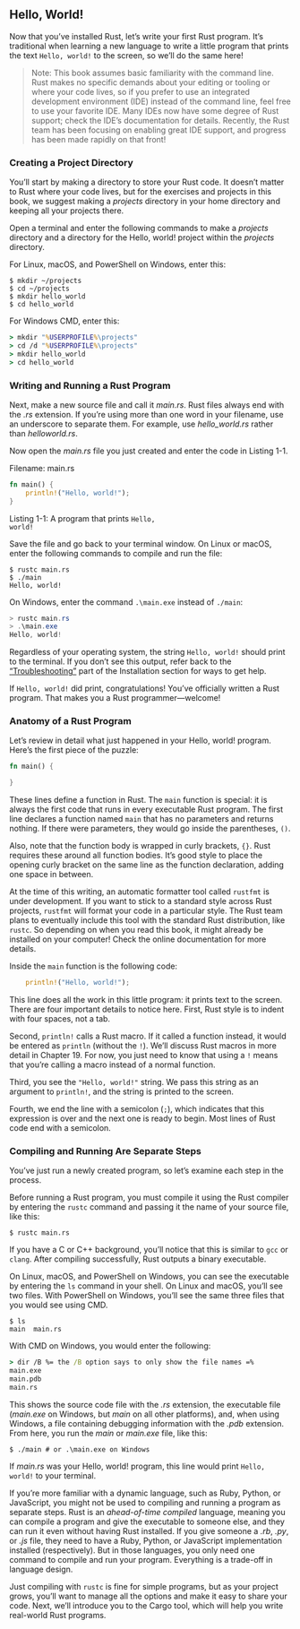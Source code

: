 ## Hello, World!

Now that you’ve installed Rust, let’s write your first Rust program. It’s traditional when learning a new language to write a little program that prints the text `Hello, world!` to the screen, so we’ll do the same here!

> Note: This book assumes basic familiarity with the command line. Rust makes no specific demands about your editing or tooling or where your code lives, so if you prefer to use an integrated development environment (IDE) instead of the command line, feel free to use your favorite IDE. Many IDEs now have some degree of Rust support; check the IDE’s documentation for details. Recently, the Rust team has been focusing on enabling great IDE support, and progress has been made rapidly on that front!

### Creating a Project Directory

You’ll start by making a directory to store your Rust code. It doesn’t matter to Rust where your code lives, but for the exercises and projects in this book, we suggest making a *projects* directory in your home directory and keeping all your projects there.

Open a terminal and enter the following commands to make a *projects* directory and a directory for the Hello, world! project within the *projects* directory.

For Linux, macOS, and PowerShell on Windows, enter this:

```text
$ mkdir ~/projects
$ cd ~/projects
$ mkdir hello_world
$ cd hello_world
```

For Windows CMD, enter this:

```cmd
> mkdir "%USERPROFILE%\projects"
> cd /d "%USERPROFILE%\projects"
> mkdir hello_world
> cd hello_world
```

### Writing and Running a Rust Program

Next, make a new source file and call it *main.rs*. Rust files always end with the *.rs* extension. If you’re using more than one word in your filename, use an underscore to separate them. For example, use *hello_world.rs* rather than *helloworld.rs*.

Now open the *main.rs* file you just created and enter the code in Listing 1-1.

<span class="filename">Filename: main.rs</span>

```rust
fn main() {
    println!("Hello, world!");
}
```

<span class="caption">Listing 1-1: A program that prints <code>Hello, world!</code></span>

Save the file and go back to your terminal window. On Linux or macOS, enter the following commands to compile and run the file:

```text
$ rustc main.rs
$ ./main
Hello, world!
```

On Windows, enter the command `.\main.exe` instead of `./main`:

```powershell
> rustc main.rs
> .\main.exe
Hello, world!
```

Regardless of your operating system, the string `Hello, world!` should print to the terminal. If you don’t see this output, refer back to the [“Troubleshooting”](ch01-01-installation.html#troubleshooting)<!-- ignore --> part of the Installation section for ways to get help.

If `Hello, world!` did print, congratulations! You’ve officially written a Rust program. That makes you a Rust programmer—welcome!

### Anatomy of a Rust Program

Let’s review in detail what just happened in your Hello, world! program. Here’s the first piece of the puzzle:

```rust
fn main() {

}
```

These lines define a function in Rust. The `main` function is special: it is always the first code that runs in every executable Rust program. The first line declares a function named `main` that has no parameters and returns nothing. If there were parameters, they would go inside the parentheses, `()`.

Also, note that the function body is wrapped in curly brackets, `{}`. Rust requires these around all function bodies. It’s good style to place the opening curly bracket on the same line as the function declaration, adding one space in between.

At the time of this writing, an automatic formatter tool called `rustfmt` is under development. If you want to stick to a standard style across Rust projects, `rustfmt` will format your code in a particular style. The Rust team plans to eventually include this tool with the standard Rust distribution, like `rustc`. So depending on when you read this book, it might already be installed on your computer! Check the online documentation for more details.

Inside the `main` function is the following code:

```rust
    println!("Hello, world!");
```

This line does all the work in this little program: it prints text to the screen. There are four important details to notice here. First, Rust style is to indent with four spaces, not a tab.

Second, `println!` calls a Rust macro. If it called a function instead, it would be entered as `println` (without the `!`). We’ll discuss Rust macros in more detail in Chapter 19. For now, you just need to know that using a `!` means that you’re calling a macro instead of a normal function.

Third, you see the `"Hello, world!"` string. We pass this string as an argument to `println!`, and the string is printed to the screen.

Fourth, we end the line with a semicolon (`;`), which indicates that this expression is over and the next one is ready to begin. Most lines of Rust code end with a semicolon.

### Compiling and Running Are Separate Steps

You’ve just run a newly created program, so let’s examine each step in the process.

Before running a Rust program, you must compile it using the Rust compiler by entering the `rustc` command and passing it the name of your source file, like this:

```text
$ rustc main.rs
```

If you have a C or C++ background, you’ll notice that this is similar to `gcc` or `clang`. After compiling successfully, Rust outputs a binary executable.

On Linux, macOS, and PowerShell on Windows, you can see the executable by entering the `ls` command in your shell. On Linux and macOS, you’ll see two files. With PowerShell on Windows, you’ll see the same three files that you would see using CMD.

```text
$ ls
main  main.rs
```

With CMD on Windows, you would enter the following:

```cmd
> dir /B %= the /B option says to only show the file names =%
main.exe
main.pdb
main.rs
```

This shows the source code file with the *.rs* extension, the executable file (*main.exe* on Windows, but *main* on all other platforms), and, when using Windows, a file containing debugging information with the *.pdb* extension. From here, you run the *main* or *main.exe* file, like this:

```text
$ ./main # or .\main.exe on Windows
```

If *main.rs* was your Hello, world! program, this line would print `Hello,
world!` to your terminal.

If you’re more familiar with a dynamic language, such as Ruby, Python, or JavaScript, you might not be used to compiling and running a program as separate steps. Rust is an *ahead-of-time compiled* language, meaning you can compile a program and give the executable to someone else, and they can run it even without having Rust installed. If you give someone a *.rb*, *.py*, or *.js* file, they need to have a Ruby, Python, or JavaScript implementation installed (respectively). But in those languages, you only need one command to compile and run your program. Everything is a trade-off in language design.

Just compiling with `rustc` is fine for simple programs, but as your project grows, you’ll want to manage all the options and make it easy to share your code. Next, we’ll introduce you to the Cargo tool, which will help you write real-world Rust programs.